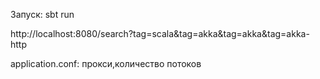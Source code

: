 Запуск: sbt run

http://localhost:8080/search?tag=scala&tag=akka&tag=akka&tag=akka-http

application.conf: прокси,количество потоков